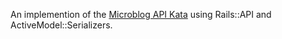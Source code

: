 An implemention of the [Microblog API Kata](https://github.com/michaelfairley/mapi-kata) using Rails::API and ActiveModel::Serializers.
